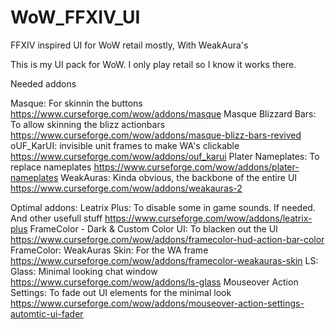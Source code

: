# WoW_FFXIV_UI
FFXIV inspired UI for WoW retail mostly, With WeakAura's

This is my UI pack for WoW. I only play retail so I know it works there.

Needed addons

Masque: For skinnin the buttons
https://www.curseforge.com/wow/addons/masque
Masque Blizzard Bars: To allow skinning the blizz actionbars
https://www.curseforge.com/wow/addons/masque-blizz-bars-revived
oUF_KarUI: invisible unit frames to make WA's clickable
https://www.curseforge.com/wow/addons/ouf_karui
Plater Nameplates: To replace nameplates
https://www.curseforge.com/wow/addons/plater-nameplates
WeakAuras: Kinda obvious, the backbone of the entire UI
https://www.curseforge.com/wow/addons/weakauras-2

Optimal addons:
Leatrix Plus: To disable some in game sounds. If needed. And other usefull stuff
https://www.curseforge.com/wow/addons/leatrix-plus
FrameColor - Dark & Custom Color UI: To blacken out the UI
https://www.curseforge.com/wow/addons/framecolor-hud-action-bar-color
FrameColor: WeakAuras Skin: For the WA frame
https://www.curseforge.com/wow/addons/framecolor-weakauras-skin
LS: Glass: Minimal looking chat window
https://www.curseforge.com/wow/addons/ls-glass
Mouseover Action Settings: To fade out UI elements for the minimal look
https://www.curseforge.com/wow/addons/mouseover-action-settings-automtic-ui-fader


